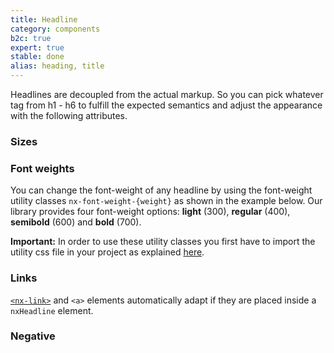 ```yaml
---
title: Headline
category: components
b2c: true
expert: true
stable: done
alias: heading, title
---
```


Headlines are decoupled from the actual markup. So you can pick whatever tag from h1 - h6 to fulfill the expected semantics and adjust the appearance with the following attributes.

### Sizes

<!-- example(headline-sizes) -->

### Font weights

You can change the font-weight of any headline by using the font-weight utility classes `nx-font-weight-{weight}` as shown in the example below. Our library provides four font-weight options: **light** (300), **regular** (400), **semibold** (600) and **bold** (700).

**Important:** In order to use these utility classes you first have to import the utility css file in your project as explained [here](./documentation/typography/overview).

<!-- example(headline-font-weights) -->

### Links

[`<nx-link>`](./documentation/link/overview) and `<a>` elements automatically adapt if they are placed inside a `nxHeadline` element.

<!-- example(headline-links) -->

### Negative

<!-- example(headline-negative) -->
